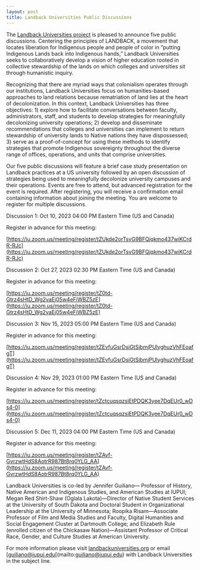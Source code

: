 ```yaml
---
layout: post
title: Landback Universities Public Discussions
---
```


The [Landback Universities project](landbackuniversities.org) is pleased to announce five public discussions. Centering the principles of LANDBACK, a movement that locates liberation for Indigenous people and people of color in “putting Indigenous Lands back into Indigenous hands,” Landback Universities seeks to collaboratively develop a vision of higher education rooted in collective stewardship of the lands on which colleges and universities sit through humanistic inquiry. 

Recognizing that there are myriad ways that colonialism operates through our institutions, Landback Universities focus on humanities-based approaches to land relations because rematriation of land lies at the heart of decolonization. In this context, Landback Universities has three objectives: 1) explore how to facilitate conversations between faculty, administrators, staff, and students to develop strategies for meaningfully decolonizing university operations; 2) develop and disseminate recommendations that colleges and universities can implement to return stewardship of university lands to Native nations they have dispossessed; 3) serve as a proof-of-concept for using these methods to identify strategies that promote Indigenous sovereignty throughout the diverse range of offices, operations, and units that comprise universities. 

Our five public discussions will feature a brief case study presentation on Landback practices at a US university followed by an open discussion of strategies being used to meaningfully decolonize university campuses and their operations.  Events are free to attend, but advanced registration for the event is required. After registering, you will receive a confirmation email containing information about joining the meeting. You are welcome to register for multiple discussions.

Discussion 1: Oct 10, 2023 04:00 PM Eastern Time (US and Canada) 

Register in advance for this meeting:

[https://iu.zoom.us/meeting/register/tZUkde2orTsvG9BFQjqkmo437wiKCrdR-RJc](https://iu.zoom.us/meeting/register/tZUkde2orTsvG9BFQjqkmo437wiKCrdR-RJc)

Discussion 2: Oct 27, 2023 02:30 PM Eastern Time (US and Canada) 

Register in advance for this meeting:

[https://iu.zoom.us/meeting/register/tZ0td-Gtrz4sHtD_Wg2vaEj05w4eFiWBZ5zE](https://iu.zoom.us/meeting/register/tZ0td-Gtrz4sHtD_Wg2vaEj05w4eFiWBZ5zE) 

Discussion 3: Nov 15, 2023 05:00 PM Eastern Time (US and Canada) 

Register in advance for this meeting:

[https://iu.zoom.us/meeting/register/tZEvfuGsrDsiGtSjbmjPUlyghuzVhFEoafgT](https://iu.zoom.us/meeting/register/tZEvfuGsrDsiGtSjbmjPUlyghuzVhFEoafgT)  

Discussion 4: Nov 29, 2023 01:00 PM Eastern Time (US and Canada) 

Register in advance for this meeting:

[https://iu.zoom.us/meeting/register/tZctcuqsqzsiEtPDQK3yee7DqEUr0_wDs4-0](https://iu.zoom.us/meeting/register/tZctcuqsqzsiEtPDQK3yee7DqEUr0_wDs4-0)  

Discussion 5: Dec 11, 2023 04:00 PM Eastern Time (US and Canada) 

Register in advance for this meeting:

[https://iu.zoom.us/meeting/register/tZAvf-GvrzwtHdS8AotrR987Bt8rq0YLG_AA](https://iu.zoom.us/meeting/register/tZAvf-GvrzwtHdS8AotrR987Bt8rq0YLG_AA) 

Landback Universities is co-led by Jennifer Guiliano— Professor of History, Native American and Indigenous Studies, and American Studies at IUPUI; Megan Red Shirt-Shaw (Oglala Lakota)—Director of Native Student Services at the University of South Dakota and Doctoral Student in Organizational Leadership at the University of Minnesota; Roopika Risam—Associate Professor of Film and Media Studies and Faculty, Digital Humanities and Social Engagement Cluster at Dartmouth College; and Elizabeth Rule (enrolled citizen of the Chickasaw Nation)—Assistant Professor of Critical Race, Gender, and Culture Studies at American University. 

For more information please visit [landbackuniversities.org](http://landbackuniversities.org) or email [guiliano@iupui.edu[(mailto:guiliano@iupui.edu) with Landback Universities in the subject line.

